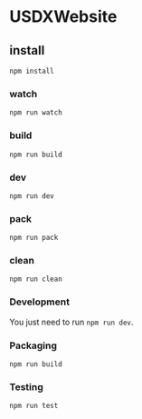 # USDXWebsite

## install 	
`npm install` 	

### watch 	
`npm run watch` 
### build 	
`npm run build` 
### dev 
`npm run dev`   
### pack    
`npm run pack`   
### clean   
`npm run clean` 

### Development
You just need to run `npm run dev`.     

### Packaging 
`npm run build`     

### Testing 
`npm run test`  
